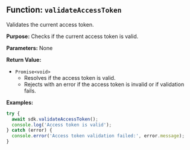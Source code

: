 ## Function: `validateAccessToken`

Validates the current access token.

**Purpose:**
Checks if the current access token is valid.

**Parameters:**
None

**Return Value:**
- `Promise<void>`
  - Resolves if the access token is valid.
  - Rejects with an error if the access token is invalid or if validation fails.

**Examples:**

```typescript
try {
  await sdk.validateAccessToken();
  console.log('Access token is valid');
} catch (error) {
  console.error('Access token validation failed:', error.message);
}
```